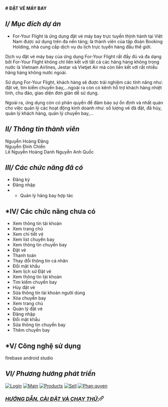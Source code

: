 **# ĐẶT VÉ MÁY BAY**
## *I/ Mục đích dự án*

 - For-Your Flight là ứng dụng đặt vé máy bay trực tuyến thịnh hành tại Việt Nam được sử dụng trên đa nền tảng; là thành viên của tập đoàn Booking Holding, nhà cung cấp dịch vụ du lịch trực tuyến hàng đầu thế giới.

Dịch vụ đặt vé máy bay của ứng dụng For-Your Flight rất đầy đủ và đa dạng bởi For-Your Flight không chỉ liên kết với tất cả các hãng hàng không trong nước là Vietnam Airlines, Jestar và Vietjet Air mà còn liên kết với
rất nhiều hãng hàng không nước ngoài.

Sử dụng For-Your Flight, khách hàng sẽ được trải nghiệm các tính năng như: đặt vé, tìm kiếm chuyến bay,...ngoài ra còn có kênh hỗ trợ khách hàng nhiệt tình, chu đáo, giao diện đơn giản dễ sử dụng.

Ngoài ra, ứng dụng còn có phân quyền để đảm bảo sự ổn định và nhất quán cho việc quản lý các hoạt động kinh doanh như: số lượng vé đã đặt, đã hủy, quản lý khách hàng, quản lý chuyến bay,...

## *II/ Thông tin thành viên*
 Nguyễn Hoàng Đăng  
 Nguyễn Đình Chiến  
 Lê Nguyễn Hoàng Danh 
 Nguyễn Anh Quốc 
## *III/ Các chức năng đã có*
- Đăng ký
- Đăng nhập
- - Quản lý hãng bay hợp tác
## *IV/ Các chức năng chưa có
- Xem thông tin tài khoản
- Xem trang chủ
- Xem chi tiết vé
- Xem list chuyến bay
- Xem thông tin chuyến bay
- Đặt vé
- Thanh toán 
- Thay đổi thông tin cá nhân
- Đổi mật khẩu
- Xem lịch sử Đặt vé
- Xem thông tin tài khoản
- Tìm kiếm chuyến bay
- Hủy đặt vé
- Sửa thông tin tài khoản người dùng
- Xóa chuyến bay
- Xem trang chủ
- Quản lý đặt vé
- Đăng nhập
- Đổi mật khẩu
- Sửa thông tin chuyến bay
- Thêm chuyến bay
## *V/ Công nghệ sử dụng
firebase
android
studio
## *VI/ Phương hướng phát triển*

<p dir="auto"><a target="_blank" rel="noopener noreferrer" href="/HoangTran0410/SmartPhone_Store_Manage_Java/blob/master/screenshots/login.png"><img src="/HoangTran0410/SmartPhone_Store_Manage_Java/raw/master/screenshots/login.png" alt="Login" style="max-width: 100%;"></a>
<a target="_blank" rel="noopener noreferrer" href="/HoangTran0410/SmartPhone_Store_Manage_Java/blob/master/screenshots/main.png"><img src="/HoangTran0410/SmartPhone_Store_Manage_Java/raw/master/screenshots/main.png" alt="Main" style="max-width: 100%;"></a>
<a target="_blank" rel="noopener noreferrer" href="/HoangTran0410/SmartPhone_Store_Manage_Java/blob/master/screenshots/products.png"><img src="/HoangTran0410/SmartPhone_Store_Manage_Java/raw/master/screenshots/products.png" alt="Products" style="max-width: 100%;"></a>
<a target="_blank" rel="noopener noreferrer" href="/HoangTran0410/SmartPhone_Store_Manage_Java/blob/master/screenshots/sell.png"><img src="/HoangTran0410/SmartPhone_Store_Manage_Java/raw/master/screenshots/sell.png" alt="Sell" style="max-width: 100%;"></a>
<a target="_blank" rel="noopener noreferrer" href="/HoangTran0410/SmartPhone_Store_Manage_Java/blob/master/screenshots/phanquyen.png"><img src="/HoangTran0410/SmartPhone_Store_Manage_Java/raw/master/screenshots/phanquyen.png" alt="Phan quyen" style="max-width: 100%;"></a></p>

<h3 tabindex="-1" id="user-content-hướng-dẫn-cài-đặt-và-chạy-thử" dir="auto"><a class="heading-link" href="#hướng-dẫn-cài-đặt-và-chạy-thử"><em>HƯỚNG DẪN, CÀI ĐẶT VÀ CHẠY THỬ</em>:<svg class="octicon octicon-link" viewBox="0 0 16 16" version="1.1" width="16" height="16" aria-hidden="true"><path d="m7.775 3.275 1.25-1.25a3.5 3.5 0 1 1 4.95 4.95l-2.5 2.5a3.5 3.5 0 0 1-4.95 0 .751.751 0 0 1 .018-1.042.751.751 0 0 1 1.042-.018 1.998 1.998 0 0 0 2.83 0l2.5-2.5a2.002 2.002 0 0 0-2.83-2.83l-1.25 1.25a.751.751 0 0 1-1.042-.018.751.751 0 0 1-.018-1.042Zm-4.69 9.64a1.998 1.998 0 0 0 2.83 0l1.25-1.25a.751.751 0 0 1 1.042.018.751.751 0 0 1 .018 1.042l-1.25 1.25a3.5 3.5 0 1 1-4.95-4.95l2.5-2.5a3.5 3.5 0 0 1 4.95 0 .751.751 0 0 1-.018 1.042.751.751 0 0 1-1.042.018 1.998 1.998 0 0 0-2.83 0l-2.5 2.5a1.998 1.998 0 0 0 0 2.83Z"></path></svg></a></h3>








